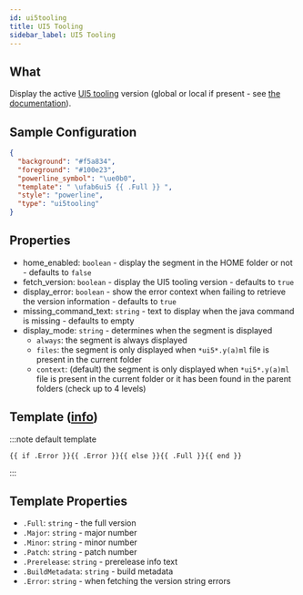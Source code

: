 ```yaml
---
id: ui5tooling
title: UI5 Tooling
sidebar_label: UI5 Tooling
---
```


## What

Display the active [UI5 tooling][ui5-homepage] version (global or local if present -
see [the documentation][ui5-version-help]).

## Sample Configuration

```json
{
  "background": "#f5a834",
  "foreground": "#100e23",
  "powerline_symbol": "\ue0b0",
  "template": " \ufab6ui5 {{ .Full }} ",
  "style": "powerline",
  "type": "ui5tooling"
}
```

## Properties

- home_enabled: `boolean` - display the segment in the HOME folder or not - defaults to `false`
- fetch_version: `boolean` - display the UI5 tooling version - defaults to `true`
- display_error: `boolean` - show the error context when failing to retrieve the version information - defaults to `true`
- missing_command_text: `string` - text to display when the java command is missing - defaults to empty
- display_mode: `string` - determines when the segment is displayed
  - `always`: the segment is always displayed
  - `files`: the segment is only displayed when `*ui5*.y(a)ml` file is present in the current folder
  - `context`: (default) the segment is only displayed when `*ui5*.y(a)ml` file is present in the current folder
    or it has been found in the parent folders (check up to 4 levels)

## Template ([info][templates])

:::note default template

```template
{{ if .Error }}{{ .Error }}{{ else }}{{ .Full }}{{ end }}
```

:::

## Template Properties

- `.Full`: `string` - the full version
- `.Major`: `string` - major number
- `.Minor`: `string` - minor number
- `.Patch`: `string` - patch number
- `.Prerelease`: `string` - prerelease info text
- `.BuildMetadata`: `string` - build metadata
- `.Error`: `string` - when fetching the version string errors

[templates]: /docs/configuration/templates
[ui5-homepage]: https://sap.github.io/ui5-tooling
[ui5-version-help]: https://sap.github.io/ui5-tooling/pages/CLI/#ui5-versions
